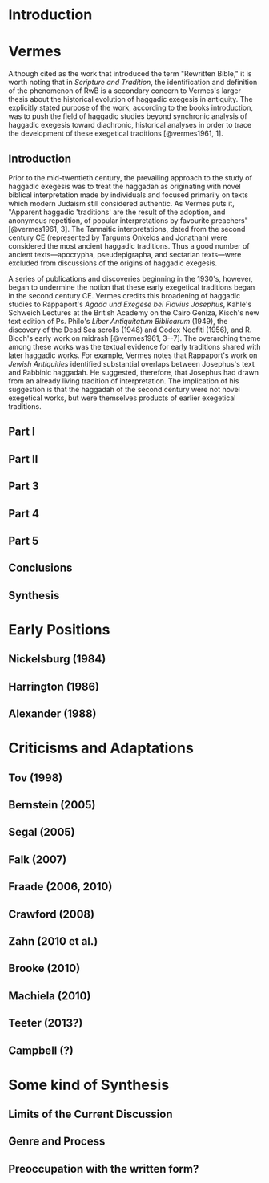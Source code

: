 # Introduction

# Vermes
Although cited as the work that introduced the term "Rewritten Bible," it is worth noting that in *Scripture and Tradition*, the identification and definition of the phenomenon of RwB is a secondary concern to Vermes's larger thesis about the historical evolution of haggadic exegesis in antiquity. The explicitly stated purpose of the work, according to the books introduction, was to push the field of haggadic studies beyond synchronic analysis of haggadic exegesis toward diachronic, historical analyses in order to trace the development of these exegetical traditions [@vermes1961, 1].

## Introduction
Prior to the mid-twentieth century, the prevailing approach to the study of haggadic exegesis was to treat the haggadah as originating with novel biblical interpretation made by individuals and focused primarily on texts which modern Judaism still considered authentic. As Vermes puts it, "Apparent haggadic 'traditions' are the result of the adoption, and anonymous repetition, of popular interpretations by favourite preachers" [@vermes1961, 3]. The Tannaitic interpretations, dated from the second century CE (represented by Targums Onkelos and Jonathan) were considered the most ancient haggadic traditions. Thus a good number of ancient texts—apocrypha, pseudepigrapha, and sectarian texts—were excluded from discussions of the origins of haggadic exegesis.

A series of publications and discoveries beginning in the 1930's, however, began to undermine the notion that these early exegetical traditions began in the second century CE. Vermes credits this broadening of haggadic studies to Rappaport's *Agada und Exegese bei Flavius Josephus*, Kahle's Schweich Lectures at the British Academy on the Cairo Geniza, Kisch's new text edition of Ps. Philo's *Liber Antiquitatum Biblicarum* (1949), the discovery of the Dead Sea scrolls (1948) and Codex Neofiti (1956), and R. Bloch's early work on midrash [@vermes1961, 3--7]. The overarching theme among these works was the textual evidence for early traditions shared with later haggadic works. For example, Vermes notes that Rappaport's work on *Jewish Antiquities* identified substantial overlaps between Josephus's text and  Rabbinic haggadah. He suggested, therefore, that Josephus had drawn from an already living tradition of interpretation. The implication of his suggestion is that the haggadah of the second century were not novel exegetical works, but were themselves products of earlier exegetical traditions.

## Part I
## Part II
## Part 3
## Part 4
## Part 5
## Conclusions

## Synthesis

# Early Positions
## Nickelsburg (1984)
## Harrington (1986)
## Alexander (1988)

# Criticisms and Adaptations
## Tov (1998)
## Bernstein (2005)
## Segal (2005)
## Falk (2007)
## Fraade (2006, 2010)
## Crawford (2008)
## Zahn (2010 et al.)
## Brooke (2010)
## Machiela (2010)
## Teeter (2013?)
## Campbell (?)

# Some kind of Synthesis
## Limits of the Current Discussion
## Genre and Process
## Preoccupation with the written form?
